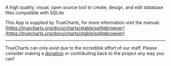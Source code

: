A high quality, visual, open source tool to create, design, and edit database files compatible with SQLite

This App is supplied by TrueCharts, for more information visit the manual: [https://truecharts.org/docs/charts/stable/sqlitebrowser](https://truecharts.org/docs/charts/stable/sqlitebrowser)

---

TrueCharts can only exist due to the incredible effort of our staff.
Please consider making a [donation](https://truecharts.org/docs/about/sponsor) or contributing back to the project any way you can!

